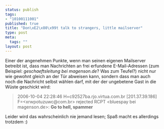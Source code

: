 ```yaml
--- 
status: publish
tags: 
- "10100111001"
published: true
title: "Don\xE2\x80\x99t talk to strangers, little mailserver"
type: post
meta: 
  tags: ""
layout: post
---
```

Einer der angenehmen Punkte, wenn man seinen eigenen Mailserver betreibt ist, dass man Nachrichten an frei erfundene E-Mail-Adressen (zum Beispiel: <em>geschaeftsleitung bei magenson.de</em>? Was zum Teufel?) nicht nur wie gewohnt gleich an der Tür abweisen kann, sondern dass man auch noch die Nachricht selbst wählen darf, mit der der ungebetene Gast in die Wüste geschickt wird:

<blockquote>
2006-10-04 22:28:46 H=c92527ba.rjo.virtua.com.br [201.37.39.186] F=&lt;xrwpotuzuwc@com.br&gt; rejected RCPT &lt;bluespay bei magenson.de&gt;: <strong>Go to hell, spammer</strong>
</blockquote>

Leider wird das wahrscheinlich nie jemand lesen; Spaß macht es allerdings trotzdem :)
